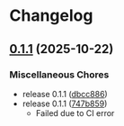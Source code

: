 # Changelog

## [0.1.1](https://github.com/pythoninthegrass/cli-ninja/compare/v0.1.0...v0.1.1) (2025-10-22)

### Miscellaneous Chores

* release 0.1.1 ([dbcc886](https://github.com/pythoninthegrass/cli-ninja/commit/dbcc886203c11a053cbea4cc8895182c8a5c124a))
* release 0.1.1 ([747b859](https://github.com/pythoninthegrass/cli-ninja/commit/747b8595f8f91fd03bcac904a9265aa09e25f026))
  * Failed due to CI error
